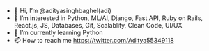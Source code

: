 - 👋 Hi, I’m @adityasinghbaghel(adi)
- 👀 I’m interested in Python, ML/AI, Django, Fast API, Ruby on Rails, React.js, JS, Databases, Git, Scalablity, Clean Code, UI/UX
- 🌱 I’m currently learning Python
- 📫 How to reach me https://twitter.com/Aditya55349118

<!---
adityasinghbaghel/adityasinghbaghel is a ✨ special ✨ repository because its `README.md` (this file) appears on your GitHub profile.
You can click the Preview link to take a look at your changes.
--->
